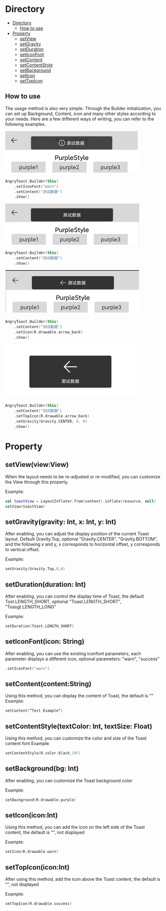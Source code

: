 # Directory

- [Directory](#directory)
  - [How to use](#how-to-use)
- [Property](#property)
  - [setView](#setviewviewview)
  - [setGravity](#setgravitygravity-int-x-int-y-int)
  - [setDuration](#setdurationduration-int)
  - [setIconFont](#seticonfonticon-string)
  - [setContent](#setcontentcontentstring)
  - [setContentStyle](#setcontentstyletextcolor-int-textsize-float)
  - [setBackground](#setbackgroundbg-int)
  - [setIcon](#seticoniconint)
  - [setTopIcon](#settopiconiconint)

## How to use

The usage method is also very simple. Through the Builder initialization, you can set up Background, Content, icon and many other styles according to your needs. Here are a few different ways of writing, you can refer to the following examples.

![toast4](../Image/toast4.png)

```kotlin
AngryToast.Builder(this)
    .setIconFont("warn")
    .setContent("测试数据")
    .show()
```

![toast1](../Image/toast3.png)

```kotlin
AngryToast.Builder(this)
    .setContent("测试数据")
    .show()
```

![toast2](../Image/toast2.png)

```kotlin
AngryToast.Builder(this)
    .setContent("测试数据")
    .setIcon(R.drawable.arrow_back)
    .show()
```

![toast3](../Image/toast1.png)

```kotlin
AngryToast.Builder(this)
    .setContent("测试数据")
    .setTopIcon(R.drawable.arrow_back)
    .setGravity(Gravity.CENTER, 0, 0)
    .show()
```

# Property

## setView(view:View)

When the layout needs to be re-adjusted or re-modified, you can customize the View through this property.

Example:

```kotlin
val toastView = LayoutInflater.from(context).inflate(resource, null)
setView(toastView)
```

## setGravity(gravity: Int, x: Int, y: Int)

After enabling, you can adjust the display position of the current Toast layout. Default Gravity.Top, optional "Gravity.CENTER", "Gravity.BOTTOM", and the following x and y, x corresponds to horizontal offset, y corresponds to vertical offset.

Example:

```kotlin
setGravity(Gravity.Top,0,0)
```

## setDuration(duration: Int)

After enabling, you can control the display time of Toast, the default Tost.LENGTH_SHORT, optional "Toast.LENGTH_SHORT", "Toasgt.LENGTH_LONG"

Example:

```kotlin
setDuration(Toast.LENGTH_SHORT)
```

## setIconFont(icon: String)

After enabling, you can use the existing iconfont parameters, each parameter displays a different icon, optional parameters: "warn", "success"

```kotlin
.setIconFont("warn")
```

## setContent(content:String)

Using this method, you can display the content of Toast, the default is ""
Example:

```kotlin
setContent(”Test Example“)
```

## setContentStyle(textColor: Int, textSize: Float)

Using this method, you can customize the color and size of the Toast content font
Example:

```kotlin
setContentStyle(R.color.black,14F)
```

## setBackground(bg: Int)

After enabling, you can customize the Toast background color

Example:

```kotlin
setBackground(R.drawable.purple)
```

## setIcon(icon:Int)

Using this method, you can add the icon on the left side of the Toast content, the default is "", not displayed

Example:

```kotlin
setIcon(R.drawable.warn)
```

## setTopIcon(icon:Int)

After using this method, add the icon above the Toast content, the default is "", not displayed

Example:

```kotlin
setTopIcon(R.drawable.success)
```
